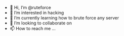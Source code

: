 - 👋 Hi, I’m @ruteforce
- 👀 I’m interested in hacking
- 🌱 I’m currently learning how to brute force any server
- 💞️ I’m looking to collaborate on 
- 📫 How to reach me ...

<!---
ruteforce/ruteforce is a ✨ special ✨ repository because its `README.md` (this file) appears on your GitHub profile.
You can click the Preview link to take a look at your changes.
--->
